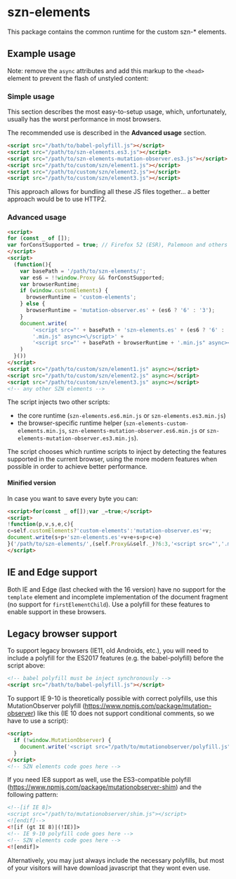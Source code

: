 # szn-elements

This package contains the common runtime for the custom szn-* elements.

## Example usage

Note: remove the `async` attributes and add this markup to the
`<head>` element to prevent the flash of unstyled content:

### Simple usage

This section describes the most easy-to-setup usage, which, unfortunately,
usually has the worst performance in most browsers.

The recommended use is described in the **Advanced usage** section.

```html
<script src="/bath/to/babel-polyfill.js"></script>
<script src="/path/to/szn-elements.es3.js"></script>
<script src="/path/to/szn-elements-mutation-observer.es3.js"></script>
<script src="/path/to/custom/szn/element1.js"></script>
<script src="/path/to/custom/szn/element2.js"></script>
<script src="/path/to/custom/szn/element3.js"></script>
```

This approach allows for bundling all these JS files together... a better
approach would be to use HTTP2.

### Advanced usage

```html
<script>
for (const _ of []);
var forConstSupported = true; // Firefox 52 (ESR), Palemoon and others
</script>
<script>
  (function(){
    var basePath = '/path/to/szn-elements/';
    var es6 = !!window.Proxy && forConstSupported;
    var browserRuntime;
    if (window.customElements) {
      browserRuntime = 'custom-elements';
    } else {
      browserRuntime = 'mutation-observer.es' + (es6 ? '6' : '3');
    }
    document.write(
        '<script src="' + basePath + 'szn-elements.es' + (es6 ? '6' : '3') +
        '.min.js" async><\/script>' +
        '<script src="' + basePath + browserRuntime + '.min.js" async><\/script>'
    )
  }())
</script>
<script src="/path/to/custom/szn/element1.js" async></script>
<script src="/path/to/custom/szn/element2.js" async></script>
<script src="/path/to/custom/szn/element3.js" async></script>
<!-- any other SZN elements -->
```

The script injects two other scripts:
* the core runtime (`szn-elements.es6.min.js` or `szn-elements.es3.min.js`)
* the browser-specific runtime helper (`szn-elements-custom-elements.min.js`,
  `szn-elements-mutation-observer.es6.min.js` or
  `szn-elements-mutation-observer.es3.min.js`).

The script chooses which runtime scripts to inject by detecting the features
supported in the current browser, using the more modern features when possible
in order to achieve better performance.

#### Minified version

In case you want to save every byte you can:

```html
<script>for(const _ of[]);var _=true;</script>
<script>
!function(p,v,s,e,c){
c=self.customElements?'custom-elements':'mutation-observer.es'+v;
document.write(s+p+'szn-elements.es'+v+e+s+p+c+e)
}('/path/to/szn-elements/',(self.Proxy&&self._)?6:3,'<script src="','.min.js" async><\/script>')
</script>
```

## IE and Edge support

Both IE and Edge (last checked with the 16 version) have no support for the
`template` element and incomplete implementation of the document fragment (no
support for `firstElementChild`). Use a polyfill for these features to enable
support in these browsers.

## Legacy browser support

To support legacy browsers (IE11, old Androids, etc.), you will need to include
a polyfill for the ES2017 features (e.g. the babel-polyfill) before the script
above:

```html
<!-- babel polyfill must be inject synchronously -->
<script src="/bath/to/babel-polyfill.js"></script>
```

To support IE 9-10 is theoretically possible with correct polyfills, use this
MutationObserver polyfill (https://www.npmjs.com/package/mutation-observer)
like this (IE 10 does not support conditional comments, so we have to use a
script):

```html
<script>
  if (!window.MutationObserver) {
    document.write('<script src="/path/to/mutationobserver/polyfill.js"></' + 'script>')
  }
</script>
<!-- SZN elements code goes here -->
```

If you need IE8 support as well, use the ES3-compatible polyfill
(https://www.npmjs.com/package/mutationobserver-shim) and the following
pattern:

```html
<!--[if IE 8]>
<script src="/path/to/mutationobserver/shim.js"></script>
<![endif]-->
<![if (gt IE 8)|(!IE)]>
<!-- IE 9-10 polyfill code goes here -->
<!-- SZN elements code goes here -->
<![endif]>
```

Alternatively, you may just always include the necessary polyfills, but most
of your visitors will have download javascript that they wont even use.
